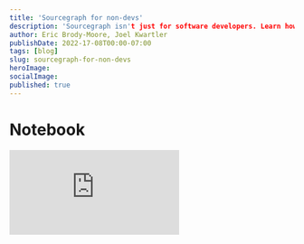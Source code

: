 ```yaml
---
title: 'Sourcegraph for non-devs'
description: 'Sourcegraph isn't just for software developers. Learn how product managers and analytics/business operations teammates use Sourcegraph as a powerful timesaver and cheat sheet that saves them 20-60 minutes multiple times per week.'
author: Eric Brody-Moore, Joel Kwartler
publishDate: 2022-17-08T00:00-07:00
tags: [blog]
slug: sourcegraph-for-non-devs
heroImage:
socialImage:
published: true
---
```


# Notebook

<iframe src="https://sourcegraph.com/embed/notebooks/Tm90ZWJvb2s6MQ==?theme=light" frameborder="0" sandbox="allow-scripts allow-same-origin allow-popups"></iframe>

<!-- Output copied to clipboard! -->

<!-----

Sourcegraph is an extremely powerful developer tool used by engineers at top companies, from Uber and Lyft to Amazon and SoFi. But we’ve also discovered it’s a powerful timesaver and cheat sheet for teams across an organization, such as Product Management, Business Operations, Analytics, and Marketing.

Sourcegraph saves our Product Managers and Analytics/Business Operations teammates 20-60 minutes a few times a week, and provides definitive answers to a surprising range of questions.

The difference between “I can figure this out in five minutes with a Sourcegraph search” versus “I can ask someone on another team in another timezone, and if they don’t know, follow up with a third person in a third timezone” is often the difference between taking care of something versus letting that task die on a todo list backlog.


## Product Managers

_This section is written by, the Product Manager for Code Insights. He’s a brilliant, genuinely kind human being who’s being played by Brad Pitt in an upcoming HBO biopic._

As a product manager at a fast growing startup, I frequently need to know how our features interact, which analytics metrics other teammates have already built, and which product team processes or standards exist versus those that haven’t been built out yet. I use Sourcegraph to help me quickly answer these types of questions.


### What actions do our metrics track?

I’d just joined Sourcegraph in September 2020 as the first PM for the extensibility team. I went through our Business Intelligence platform but didn’t know what “ViewRegistryExtensionManage” meant or how it was different than “ViewRegistryExtensionContributions.” I turned to Sourcegraph.

**Search:** First, I [ran this search](https://sourcegraph.com/search?q=context:global+repo:%5Egithub%5C.com/sourcegraph/sourcegraph%24+viewRegistryExtensionManage&patternType=regexp), got no results, [ran this search](https://sourcegraph.com/search?q=context:global+repo:%5Egithub%5C.com/sourcegraph/sourcegraph%24+view+RegistryExtensionManage&patternType=regexp), got results, and then [ran this search](https://sourcegraph.com/search?q=context:global+repo:%5Egithub%5C.com/sourcegraph/sourcegraph%24+logViewEvent%28%27RegistryExtension&patternType=literal), which gave me a quick reference for the pages all the events fired on. From there, I could glance through the strings and comments on the page to map them back to states in our app.

**Impact:** I didn’t need to ask a teammate or pull the repo(s) and search it locally. The latter means I also didn’t have to clutter my desktop with yet another open application window.

**Time Saved:** 10 minutes (20 if we had multiple repos) and I didn’t need another open desktop application.

**Follow-up situation:** We can quickly see the names of all of our view analytics events and be able to go to what page they’re triggered on with [this search](https://sourcegraph.com/search?q=context:global+repo:%5Egithub%5C.com/sourcegraph/sourcegraph%24+logViewEvent%28%27...%27%29+count:all&patternType=structural). (Bonus: with the [Open-in-Figma extension](https://sourcegraph.com/extensions/Joelkw/open-in-figma) I can then 1-click open a mockup of the page to get an immediate understanding of “what page fires this event” without reading the code to figure out what page it renders.)


### I’m mid-conversation with a customer. Is another team’s feature affecting our feature?

A customer was seeing incomplete result counts for the search results returned for a Code Insights feature, making it impossible to reason about their code based on these incomplete results.

**Search:** A term like “limit 5000” is likely to bring up many hits throughout our codebase, so I used [a diff search with a timeframe](https://sourcegraph.com/search?q=context:global+repo:%5Egithub%5C.com/sourcegraph/sourcegraph%24+type:diff+limit+5000+after:%22five+months+ago%22&patternType=regexp) to scope my search to the time the behavior started appearing and quickly found [our search team had changed a limit](https://sourcegraph.com/github.com/sourcegraph/sourcegraph/-/commit/326d250079b789ca716878c6d2e5bc694b4ea97a?visible=1) that affected one of my team’s features. I was able to understand who made the change and why they made it in a few seconds.

**Impact:** We could immediately respond to the customer and confirm the behavior as well as provide more context for the estimated time to fix.

**Time Saved:** 18 hours waiting for a teammate to answer my question – hours that were especially important given we were actively working with a customer


### What's the Sourcegraph standard for error message syntax?

I needed to finish writing the error messages that display to users for a major new feature. We have [error message guidelines](https://about.sourcegraph.com/handbook/communication/content_guidelines/actionable_language#error-messages) in our handbook, but it’s easier to quickly learn something with an example.

**Search:** [This search](https://sourcegraph.com/search?q=context:global+repo:%5Egithub%5C.com/sourcegraph/sourcegraph%24+error+try&patternType=regexp) quickly gave me dozens of in-product examples.

**Impact:** I was able to produce more unified product messaging.

**Time Saved:** I saved 10 minutes I would have spent clicking through the product and avoided causing errors I would have otherwise needed to cause so I could  find live examples.


### Situation: Determine the different [blank]@sourcegraph emails we direct users to across our entire user-facing codebase

I needed to add a contact email to some new documentation, but wasn’t sure what email addresses we’d already set up and which would be the best to reuse.

**Search:** [https://sourcegraph.com/search?q=context:global+r:sourcegraph/+mailto:...%40sourcegraph.com+-file:test+count:all&patternType=structural](https://sourcegraph.com/search?q=context:global+r:sourcegraph/+mailto:...%40sourcegraph.com+-file:test+count:all&patternType=structural)

**Impact:** We learned we have a “feedback@sourcegraph” email that was better than the “support@” email I was about to use.

**Time Saved:** We saved hours or even days. The alternative solution would have involved searching every single repository or asking every long-tenured teammate to list what emails they recall seeing used.

**Follow-up situation:** What anchor text do we generally use for the email link, or do we display the direct email? Search: [https://sourcegraph.com/search?q=context:global+r:sourcegraph/+mailto:feedback%40sourcegraph.com&patternType=literal](https://sourcegraph.com/search?q=context:global+r:sourcegraph/+mailto:feedback%40sourcegraph.com&patternType=literal)


### Should we use “prototype” or “experimental” for early-stage product features?

[Feature classifications are important](https://handbook.sourcegraph.com/departments/product-engineering/product/process/beta_and_experimental_feature_labels#why-we-use-these-labels) because they help us set user expectations, classify support SLAs and ownership, and communicate internally about the maturity of a feature. In choosing what to call our pre-beta feature level, we wanted to quickly see what teammates had already gravitated towards.

**Searches:**

[https://sourcegraph.com/search?q=context:global+r:sourcegraph/sourcegraph%24+experimental+count:all&patternType=regexp](https://sourcegraph.com/search?q=context:global+r:sourcegraph/sourcegraph%24+experimental+count:all&patternType=regexp)

And

[https://sourcegraph.com/search?q=context:global+r:sourcegraph/sourcegraph%24+prototype+count:all&patternType=regexp](https://sourcegraph.com/search?q=context:global+r:sourcegraph/sourcegraph%24+prototype+count:all&patternType=regexp)

**Impact:** In 60 seconds, we determined we used “experimental” fives times as often as “prototype.” Given that already existing, informal tendency, we [codified “experimental” in our handbook](https://handbook.sourcegraph.com/departments/product-engineering/product/process/beta_and_experimental_feature_labels) as the official Sourcegraph label.

## Analytics and Business Operations

_This section was written by a member of the Business Operations team. He can give other teammates demos of Sourcegraph, but they’re generally prefaced with “Joel can do this better than me.”_

### How has the Sourcegraph product data architecture changed over time?

The architecture of our internally-facing data is ever-changing, so it’s critical we’re able to keep up with it so our data models are up-to-date and accurate.

**Searches:**

* [context:@ericbm repo:^github\.com/sourcegraph/sourcegraph$ file:^internal/database/schema\.md type:diff patternType:literal](https://sourcegraph.com/search?q=context:%40ericbm+repo:%5Egithub%5C.com/sourcegraph/sourcegraph%24+file:%5Einternal/database/schema%5C.md+type:diff&patternType=literal)** **shows how our Postgres db structure changes over time.
* [context:global repo:^github\.com/sourcegraph/sourcegraph eventLogger.log( type:diff patternType:literal](https://sourcegraph.com/search?q=context:global+repo:%5Egithub%5C.com/sourcegraph/sourcegraph+eventLogger.log%28+type:diff&patternType=literal) helps us stay on top of which events. Our Data team has [code monitors](https://docs.sourcegraph.com/code_monitoring/how-tos/starting_points) set up so we get real-time notifications when individual events are added or removed.

**Impact:** These searches put the information that analysts need in their hands so that they can  understand our backend data structures when they create reports. We can click through the PRs that make these changes to understand the full context behind why a change was made and what it means.

**Time saved:** In most cases, these searches remove the need to talk to the teams who maintain our database schemas, a process that can take days, especially in an asynchronous environment.

### How can I monitor our self-hosted telemetry infrastructure to get ahead of potential bugs?

Our data warehouse schemas need to mirror schemas in our telemetry code. If it doesn’t, it isn’t able to receive data coming from self-hosted instances. This gap can lead to data losses, which have ramifications on our ability to inform decisions with data.

**Search:** [context:global repo:^gitlab\.com/sourcegraph/sourcegraph$ file:^cmd/frontend/internal/app/updatecheck/handler\.go json type:diff patternType:literal](https://sourcegraph.com/search?q=context:global+repo:%5Egitlab%5C.com/sourcegraph/sourcegraph%24+file:%5Ecmd/frontend/internal/app/updatecheck/handler%5C.go+json+type:diff&patternType=literal)

**Impact:** Telemetry sometimes breaks – this is a reality for most data teams. At Sourcegraph, it used to take days to realize something was broken. It then took hours to search through logs to determine which change was made to our telemetry and how to fix it. Now, Sourcegraph code monitoring immediately alerts us when a change goes in and what it was, so we can minimize data loss.

**Time saved:** Code monitoring saves us the 30 minutes required to get up to speed on what is leading to broken data pipelines, and saves us even more time and resources we’d otherwise spend minimizing data loss (and explaining to the company why data was lost and what the consequences of that loss will be).

### Which Google Analytics tags are used on our various web properties?

“Which Google Analytics account should I even be using?” was a frequent question over the first few months we had a marketing team.

**Search:** [context:global repo:^github\.com/sourcegraph/about UA-40540747-20 type:diff patternType:literal](https://sourcegraph.com/search?q=context:global+repo:%5Egithub%5C.com/sourcegraph/about+UA-40540747-20+type:diff&patternType=literal)

**Impact:** Our Google Analytics had inconsistent data from historical changes in our web properties and nobody quite knew which web property to use within Google Analytics because they all had different numbers. I did a diff search for which tags were actually on our site and the history of changes and the search above came back with results. I was able to see which tag was in production, [when it was added](https://sourcegraph.com/github.com/sourcegraph/about/-/commit/2b60ef75c86b97bd27c8901c7ff55aadafc55d42), and who to talk to about the history of our Google Tag Manager (spoiler: it was our CEO @sqs – I decided not to bother him with it and just move forward!)

**Time saved:** Exploring Google Analytics with Sourcegraph saved us a couple hours we’d have otherwise spent tracking down who might have historical knowledge of our Google Tag Manager configuration. It likely saved us even more time too, since we needed to investigate past changes in Google Analytics.

### Where do we need to update our contact information and address on our web properties?

When Sourcegraph decided to go [fully remote](https://about.sourcegraph.com/blog/our-journey-to-all-remote/), we changed our permanent office location. Doing this has legal and HR ramifications, so we had to update all our web properties to stay in compliance.

**Search:** <span style="text-decoration:underline;">https://sourcegraph.com/search?q=context:%40sourcegraph/all+142+Minna&patternType=literal</span>

**Impact:** We were able to maintain consistency among documents and information required by law to keep us out of trouble.

**Time saved:** We saved 10 minutes (and a lot of stress). The alternative would have been searching repo-by-repo and hoping we found everything.

### Where do fields in HubSpot forms come from and how should we implement new ones?

We use HubSpot forms for all of our opt-in form submissions. These forms are coded into our web properties by the software engineering teams, so it’s essential that the communication about what is being collected is seamless between the marketing, data, and engineering teams.

**Searches**:

* [https://sourcegraph.com/search?q=context:%40sourcegraph/all+hubspot&patternType=literal](https://sourcegraph.com/search?q=context:%40sourcegraph/all+hubspot&patternType=literal) to start the process, then:
* HubSpot -> Find references on [hubspot util](https://sourcegraph.com/gitlab.com/sourcegraph/sourcegraph@04a9ed224cd9887f54040c0ee388074df345c7df/-/blob/cmd/frontend/graphqlbackend/survey_response.go?L113:12#tab=references) or [SubmitForm](https://sourcegraph.com/gitlab.com/sourcegraph/sourcegraph@04a9ed224cd9887f54040c0ee388074df345c7df/-/blob/cmd/frontend/graphqlbackend/survey_response.go?L113:33#tab=references)
* [This link](https://sourcegraph.com/gitlab.com/sourcegraph/sourcegraph/-/blob/cmd/frontend/graphqlbackend/survey_response.go#L107:20) to figure out which fields we’re sending back and the data type
* Send this to a dev to understand how we implement forms and who to talk to if needed
* Give [this link](https://sourcegraph.com/gitlab.com/sourcegraph/sourcegraph/-/blob/cmd/frontend/graphqlbackend/survey_response.go?L112:20) example to developers when understanding how to implement a new in-product survey
* We were wondering if is_server_admin in HubSpot was populating from our code or HubSpot workflow, so I searched [this](https://sourcegraph.com/search?q=context:global+repo:%5Egitlab%5C.com/sourcegraph/sourcegraph%24%4004a9ed2+isServerAdmin&patternType=literal)

**Impact**: I was able to give our software engineers a clear requirements document on which fields they should pull from when implementing a new HubSpot field. I was also able to  include best practices for adding HubSpot forms in our code based on previous PRs we had committed.

**Time saved**: I saved a few async hours going back and forth with a software engineer to answer a question from our marketing team, and saved any time I would’ve gone back and forth with our software engineering team on building new forms into product.
